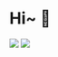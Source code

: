 # Hi~ 👋

<img src="https://github-readme-stats-one-bice.vercel.app/api?username=KwanWaiPang&show_icons=true&theme=default&count_private=true&role=OWNER,ORGANIZATION_MEMBER&hide=prs,issues" />
<img src="https://github-readme-stats.vercel.app/api/top-langs/?username=KwanWaiPang&layout=donut&langs_count=6&hide=CMake,JavaScript,Cuda,CSS,PowerShell,GLSL,Roff,Shell" />

